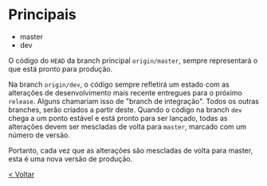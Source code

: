 # Principais

- master
- dev

O código do `HEAD` da branch principal `origin/master`, sempre representará o que está pronto para produção.

Na branch `origin/dev`, o código sempre refletirá um estado com as alterações de desenvolvimento mais recente entregues para o próximo `release`. Alguns chamariam isso de "branch de integração". Todos os outras branches, serão criados a partir deste. 
Quando o código na branch `dev` chega a um ponto estável e está pronto para ser lançado, todas as alterações devem ser mescladas de volta para `master`, marcado com um número de versão.

Portanto, cada vez que as alterações são mescladas de volta para master, esta é uma nova versão de produção.

[< Voltar](https://github.com/doc-solutions/documentation-gitflow/blob/master/README.md)